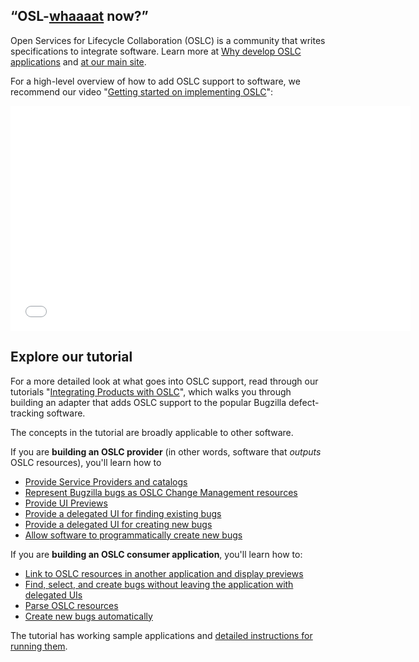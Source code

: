 <div class="notice">
  <div class="header">
    <h2 class="title">&ldquo;OSL-<a href="http://i.imgur.com/Z5YNc0z.gif">whaaaat</a> now?&rdquo;</h2>
  </div>
  <div class="content">
    Open Services for Lifecycle Collaboration (OSLC) is a community that writes specifications to integrate software. Learn more at <a href="why-develop-oslc-applications.html">Why develop OSLC applications</a> and <a href="http://archive.open-services.net/">at our main site</a>.
  </div>
</div>

For a high-level overview of how to add OSLC support to software, we recommend our video "[Getting started on implementing OSLC](http://www.youtube.com/watch?v=-oXqudLmNMI)":

<iframe width="640" height="360" src="//www.youtube.com/embed/-oXqudLmNMI" frameborder="0" allowfullscreen></iframe>


Explore our tutorial
----------------------------------------------

For a more detailed look at what goes into OSLC support, read through our tutorials "[Integrating Products with OSLC](/tutorials-and-sample-applications)", which walks you through building an adapter that adds OSLC support to the popular Bugzilla defect-tracking software. 

The concepts in the tutorial are broadly applicable to other software.

If you are **building an OSLC provider** (in other words, software that *outputs* OSLC resources), you'll learn how to

- [Provide Service Providers and catalogs](/integrating_products_with_oslc/implementing_an_oslc_provider/1_2_providing_service_resources/)
- [Represent Bugzilla bugs as OSLC Change Management resources](/integrating_products_with_oslc/implementing_an_oslc_provider/1_3_intro_to_oslc4j/)
- [Provide UI Previews](/integrating_products_with_oslc/implementing_an_oslc_provider/1_4_ui_preview/)
- [Provide a delegated UI for finding existing bugs](/integrating_products_with_oslc/implementing_an_oslc_provider/1_5_ui_selection/)
- [Provide a delegated UI for creating new bugs](/integrating_products_with_oslc/implementing_an_oslc_provider/1_6_ui_creation/)
- [Allow software to programmatically create new bugs](/integrating_products_with_oslc/implementing_an_oslc_provider/1_7_factory/)

If you are **building an OSLC consumer application**, you'll learn how to:

- [Link to OSLC resources in another application and display previews](/integrating_products_with_oslc/integrating_with_an_oslc_provider/2_2_links_and_previews/)
- [Find, select, and create bugs without leaving the application with delegated UIs](/integrating_products_with_oslc/integrating_with_an_oslc_provider/2_3_delegatedUI/)
- [Parse OSLC resources](/integrating_products_with_oslc/integrating_with_an_oslc_provider/2_4_notify_customers/)
- [Create new bugs automatically](/integrating_products_with_oslc/integrating_with_an_oslc_provider/2_5_automatic_bugs/)

The tutorial has working sample applications and [detailed instructions for running them](/integrating_products_with_oslc/running_the_examples/).

